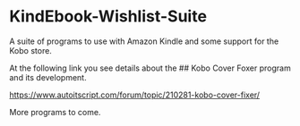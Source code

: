 # KindEbook-Wishlist-Suite
A suite of programs to use with Amazon Kindle and some support for the Kobo store.

At the following link you see details about the ## Kobo Cover Foxer program and its development.

https://www.autoitscript.com/forum/topic/210281-kobo-cover-fixer/

More programs to come.
